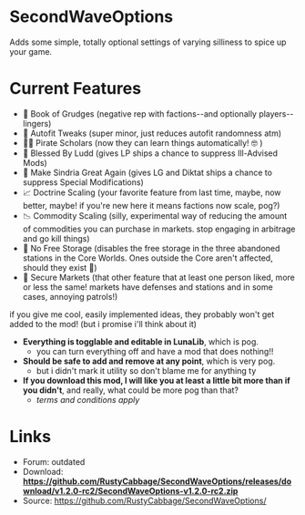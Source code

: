 # SecondWaveOptions
Adds some simple, totally optional settings of varying silliness to spice up your game.

# Current Features
- 🧾 Book of Grudges (negative rep with factions--and optionally players--lingers)
- 🔫 Autofit Tweaks (super minor, just reduces autofit randomness atm)
- 🏴‍☠️ Pirate Scholars (now they can learn things automatically! 🤓 )
- 📗 Blessed By Ludd (gives LP ships a chance to suppress Ill-Advised Mods)
- 👑 Make Sindria Great Again (gives LG and Diktat ships a chance to suppress Special Modifications)
- 📈 Doctrine Scaling (your favorite feature from last time, maybe, now better, maybe! if you're new here it means factions now scale, pog?)
- 📉 Commodity Scaling (silly, experimental way of reducing the amount of commodities you can purchase in markets. stop engaging in arbitrage and go kill things)
- 📵 No Free Storage (disables the free storage in the three abandoned stations in the Core Worlds. Ones outside the Core aren't affected, should they exist 👀)
- 🔐 Secure Markets (that other feature that at least one person liked, more or less the same! markets have defenses and stations and in some cases, annoying patrols!)

if you give me cool, easily implemented ideas, they probably won't get added to the mod! (but i promise i'll think about it)

- **Everything is togglable and editable in LunaLib**, which is pog.
   - you can turn everything off and have a mod that does nothing!!
- **Should be safe to add and remove at any point**, which is very pog.
   - but i didn't mark it utility so don't blame me for anything ty
- **If you download this mod, I will like you at least a little bit more than if you didn't**, and really, what could be more pog than that?
   - *terms and conditions apply*

# Links
- Forum: outdated 
- Download: **https://github.com/RustyCabbage/SecondWaveOptions/releases/download/v1.2.0-rc2/SecondWaveOptions-v1.2.0-rc2.zip**
- Source: <https://github.com/RustyCabbage/SecondWaveOptions/>